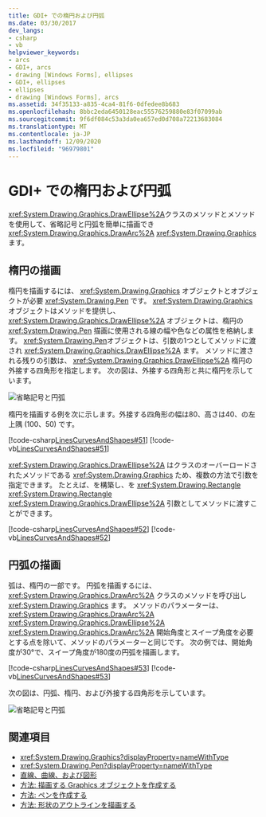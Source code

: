 ```yaml
---
title: GDI+ での楕円および円弧
ms.date: 03/30/2017
dev_langs:
- csharp
- vb
helpviewer_keywords:
- arcs
- GDI+, arcs
- drawing [Windows Forms], ellipses
- GDI+, ellipses
- ellipses
- drawing [Windows Forms], arcs
ms.assetid: 34f35133-a835-4ca4-81f6-0dfedee8b683
ms.openlocfilehash: 8bbc2eda6450128eac55576259880e83f07099ab
ms.sourcegitcommit: 9f6df084c53a3da0ea657ed0d708a72213683084
ms.translationtype: MT
ms.contentlocale: ja-JP
ms.lasthandoff: 12/09/2020
ms.locfileid: "96979801"
---
```

# <a name="ellipses-and-arcs-in-gdi"></a>GDI+ での楕円および円弧
<xref:System.Drawing.Graphics.DrawEllipse%2A>クラスのメソッドとメソッドを使用して、省略記号と円弧を簡単に描画でき <xref:System.Drawing.Graphics.DrawArc%2A> <xref:System.Drawing.Graphics> ます。  
  
## <a name="drawing-an-ellipse"></a>楕円の描画  
 楕円を描画するには、 <xref:System.Drawing.Graphics> オブジェクトとオブジェクトが必要 <xref:System.Drawing.Pen> です。 <xref:System.Drawing.Graphics>オブジェクトはメソッドを提供し、 <xref:System.Drawing.Graphics.DrawEllipse%2A> オブジェクトは、楕円の <xref:System.Drawing.Pen> 描画に使用される線の幅や色などの属性を格納します。 <xref:System.Drawing.Pen>オブジェクトは、引数の1つとしてメソッドに渡され <xref:System.Drawing.Graphics.DrawEllipse%2A> ます。 メソッドに渡される残りの引数は、 <xref:System.Drawing.Graphics.DrawEllipse%2A> 楕円の外接する四角形を指定します。 次の図は、外接する四角形と共に楕円を示しています。  
  
 ![省略記号と円弧](./media/aboutgdip02-art05.gif "Aboutgdip02_art05")  
  
 楕円を描画する例を次に示します。外接する四角形の幅は80、高さは40、の左上隅 (100、50) です。  
  
 [!code-csharp[LinesCurvesAndShapes#51](~/samples/snippets/csharp/VS_Snippets_Winforms/LinesCurvesAndShapes/CS/Class1.cs#51)]
 [!code-vb[LinesCurvesAndShapes#51](~/samples/snippets/visualbasic/VS_Snippets_Winforms/LinesCurvesAndShapes/VB/Class1.vb#51)]  
  
 <xref:System.Drawing.Graphics.DrawEllipse%2A> はクラスのオーバーロードされたメソッドである <xref:System.Drawing.Graphics> ため、複数の方法で引数を指定できます。 たとえば、を構築し、を <xref:System.Drawing.Rectangle> <xref:System.Drawing.Rectangle> <xref:System.Drawing.Graphics.DrawEllipse%2A> 引数としてメソッドに渡すことができます。  
  
 [!code-csharp[LinesCurvesAndShapes#52](~/samples/snippets/csharp/VS_Snippets_Winforms/LinesCurvesAndShapes/CS/Class1.cs#52)]
 [!code-vb[LinesCurvesAndShapes#52](~/samples/snippets/visualbasic/VS_Snippets_Winforms/LinesCurvesAndShapes/VB/Class1.vb#52)]  
  
## <a name="drawing-an-arc"></a>円弧の描画  
 弧は、楕円の一部です。 円弧を描画するには、 <xref:System.Drawing.Graphics.DrawArc%2A> クラスのメソッドを呼び出し <xref:System.Drawing.Graphics> ます。 メソッドのパラメーターは、 <xref:System.Drawing.Graphics.DrawArc%2A> <xref:System.Drawing.Graphics.DrawEllipse%2A> <xref:System.Drawing.Graphics.DrawArc%2A> 開始角度とスイープ角度を必要とする点を除いて、メソッドのパラメーターと同じです。 次の例では、開始角度が30°で、スイープ角度が180度の円弧を描画します。  
  
 [!code-csharp[LinesCurvesAndShapes#53](~/samples/snippets/csharp/VS_Snippets_Winforms/LinesCurvesAndShapes/CS/Class1.cs#53)]
 [!code-vb[LinesCurvesAndShapes#53](~/samples/snippets/visualbasic/VS_Snippets_Winforms/LinesCurvesAndShapes/VB/Class1.vb#53)]  
  
 次の図は、円弧、楕円、および外接する四角形を示しています。  
  
 ![省略記号と円弧](./media/aboutgdip02-art06.gif "Aboutgdip02_art06")  
  
## <a name="see-also"></a>関連項目

- <xref:System.Drawing.Graphics?displayProperty=nameWithType>
- <xref:System.Drawing.Pen?displayProperty=nameWithType>
- [直線、曲線、および図形](lines-curves-and-shapes.md)
- [方法: 描画する Graphics オブジェクトを作成する](how-to-create-graphics-objects-for-drawing.md)
- [方法: ペンを作成する](how-to-create-a-pen.md)
- [方法: 形状のアウトラインを描画する](how-to-draw-an-outlined-shape.md)
